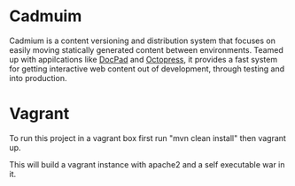Cadmuim
=======

Cadmium is a content versioning and distribution system that focuses on easily moving statically generated content
between environments.  Teamed up with appilcations like [DocPad](https://github.com/bevry/docpad) and 
[Octopress](http://octopress.org/), it provides a fast system for getting interactive web content out of development,
through testing and into production.

Vagrant
=======

To run this project in a vagrant box first run "mvn clean install" then vagrant up.

This will build a vagrant instance with apache2 and a self executable war in it.
